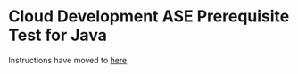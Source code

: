 # Cloud Development ASE Prerequisite Test for Java

Instructions have moved to [here](https://pages.github.tools.sap/cloud-curriculum/materials/pretest/ase-java/)
